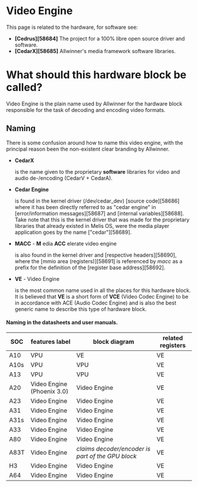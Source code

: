 # Video Engine
This page is related to the hardware, for software see: 
  * **[Cedrus][58684]** The project for a 100% libre open source driver and software.
  * **[CedarX][58685]** Allwinner's media framework software libraries.

# What should this hardware block be called?
Video Engine is the plain name used by Allwinner for the hardware block responsible for the task of decoding and encoding video formats. 
## Naming
There is some confusion around how to name this video engine, with the principal reason been the non-existent clear branding by Allwinner. 
  * **CedarX**

    is the name given to the proprietary **software** libraries for video and audio de-/encoding (CedarV + CedarA).
  * **Cedar Engine**

    is found in the kernel driver (/dev/cedar_dev) [source code][58686] where it has been directly referred to as "cedar engine" in [error/information messages][58687] and [internal variables][58688]. Take note that this is the kernel driver that was made for the proprietary libraries that already existed in Melis OS, were the media player application goes by the name ["cedar"][58689].
  * **MACC** \- **M** edia **ACC** elerate video engine

    is also found in the kernel driver and [respective headers][58690], where the [mmio area (registers)][58691] is referenced by _macc_ as a prefix for the definition of the [register base address][58692].
  * **VE** \- Video Engine

    is the most common name used in all the places for this hardware block. It is believed that **VE** is a short form of **VCE** (Video Codec Engine) to be in accordance with ACE (Audio Codec Engine) and is also the best generic name to describe this type of hardware block.
#### Naming in the datasheets and user manuals.
SOC | features label | block diagram | related registers   
---|---|---|---  
A10 | VPU | VE | VE   
A10s | VPU | VPU | VE   
A13 | VPU | VPU | VE   
A20 | Video Engine (Phoenix 3.0) | Video Engine | VE   
A23 | Video Engine | Video Engine | VE   
A31 | Video Engine | Video Engine | VE   
A31s | Video Engine | Video Engine | VE   
A33 | Video Engine | Video Engine | VE   
A80 | Video Engine | Video Engine | VE   
A83T | Video Engine | _claims decoder/encoder is part of the GPU block_ | VE   
H3 | Video Engine | Video Engine | VE   
A64 | Video Engine | Video Engine | VE
